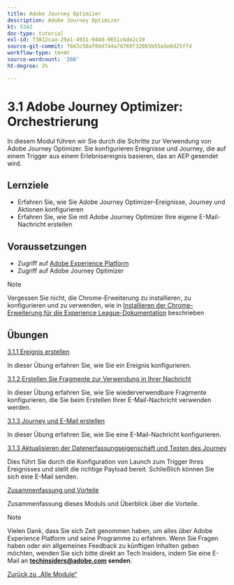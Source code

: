 ```yaml
---
title: Adobe Journey Optimizer
description: Adobe Journey Optimizer
kt: 5342
doc-type: tutorial
exl-id: 73812caa-29a1-4931-944d-9651c6de2c19
source-git-commit: f843c50af04d744a7d769f320b5b55a5e6d25ffd
workflow-type: tm+mt
source-wordcount: '268'
ht-degree: 3%

---
```


# 3.1 Adobe Journey Optimizer: Orchestrierung

In diesem Modul führen wir Sie durch die Schritte zur Verwendung von Adobe Journey Optimizer. Sie konfigurieren Ereignisse und Journey, die auf einem Trigger aus einem Erlebnisereignis basieren, das an AEP gesendet wird.

## Lernziele

- Erfahren Sie, wie Sie Adobe Journey Optimizer-Ereignisse, Journey und Aktionen konfigurieren
- Erfahren Sie, wie Sie mit Adobe Journey Optimizer Ihre eigene E-Mail-Nachricht erstellen

## Voraussetzungen

- Zugriff auf [Adobe Experience Platform](https://experience.adobe.com/platform)
- Zugriff auf Adobe Journey Optimizer

>[!NOTE]
>
>Vergessen Sie nicht, die Chrome-Erweiterung zu installieren, zu konfigurieren und zu verwenden, wie in [Installieren der Chrome-Erweiterung für die Experience League-Dokumentation](../../gettingstarted/gettingstarted/ex1.md) beschrieben

## Übungen

[3.1.1 Ereignis erstellen](./ex1.md)

In dieser Übung erfahren Sie, wie Sie ein Ereignis konfigurieren.

[3.1.2 Erstellen Sie Fragmente zur Verwendung in Ihrer Nachricht](./ex2.md)

In dieser Übung erfahren Sie, wie Sie wiederverwendbare Fragmente konfigurieren, die Sie beim Erstellen Ihrer E-Mail-Nachricht verwenden werden.

[3.1.3 Journey und E-Mail erstellen](./ex3.md)

In dieser Übung erfahren Sie, wie Sie eine E-Mail-Nachricht konfigurieren.

[3.1.3 Aktualisieren der Datenerfassungseigenschaft und Testen des Journey](./ex4.md)

Dies führt Sie durch die Konfiguration von Launch zum Trigger Ihres Ereignisses und stellt die richtige Payload bereit. Schließlich können Sie sich eine E-Mail senden.

[Zusammenfassung und Vorteile](./summary.md)

Zusammenfassung dieses Moduls und Überblick über die Vorteile.

>[!NOTE]
>
>Vielen Dank, dass Sie sich Zeit genommen haben, um alles über Adobe Experience Platform und seine Programme zu erfahren. Wenn Sie Fragen haben oder ein allgemeines Feedback zu künftigen Inhalten geben möchten, wenden Sie sich bitte direkt an Tech Insiders, indem Sie eine E-Mail an **techinsiders@adobe.com senden**.

[Zurück zu „Alle Module“](../../../overview.md)
